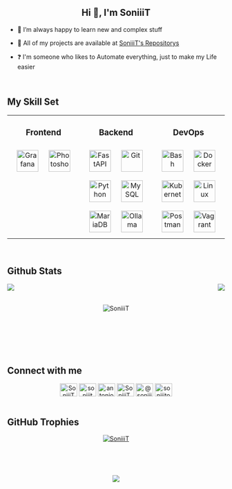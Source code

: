 ## <div align="center">Hi 👋, I'm SoniiiT</div>  
  

- 🧠 I’m always happy to learn new and complex stuff  
  

- 📖 All of my projects are available at [SoniiiT's Repositorys](https://github.com/SoniiiT?tab=repositories)  
  

- ❓ I'm someone who likes to Automate everything, just to make my Life easier  
  

<br/>  


## My Skill Set  
<table style="border: none;"><tr><td valign="top" width="33%" style="border: none;">

<h3 align="center">Frontend</h3>  
<div align="center">  
<a href="https://grafana.com/" target="_blank"><img style="margin: 10px" src="https://skillicons.dev/icons?i=grafana" alt="Grafana" width="50" height="50"/></a>  
<a href="https://www.adobe.com/products/photoshop.html" target="_blank"><img style="margin: 10px" src="https://skillicons.dev/icons?i=photoshop" alt="Photoshop" width="50" height="50"/></a>  
</div>

</td><td valign="top" width="33%" style="border: none;">

<h3 align="center">Backend</h3>  
<div align="center">  
<a href="https://fastapi.tiangolo.com/" target="_blank"><img style="margin: 10px" src="https://skillicons.dev/icons?i=fastapi" alt="FastAPI" width="50" height="50"/></a>  
<a href="https://git-scm.com/" target="_blank"><img style="margin: 10px" src="https://skillicons.dev/icons?i=git" alt="Git" width="50" height="50"/></a>  
<a href="https://www.python.org/" target="_blank"><img style="margin: 10px" src="https://skillicons.dev/icons?i=py" alt="Python" width="50" height="50"/></a>  
<a href="https://www.mysql.com/" target="_blank"><img style="margin: 10px" src="https://skillicons.dev/icons?i=mysql" alt="MySQL" width="50" height="50"/></a>  
<a href="https://mariadb.org/" target="_blank"><img style="margin: 10px" src="https://cdn.jsdelivr.net/gh/devicons/devicon/icons/mysql/mysql-original-wordmark.svg" alt="MariaDB" width="50" height="50"/></a>  
<a href="https://ollama.ai/" target="_blank"><img style="margin: 10px" src="https://cdn.simpleicons.org/ollama" alt="Ollama" width="50" height="50"/></a>  
</div>

</td><td valign="top" width="33%" style="border: none;">

<h3 align="center">DevOps</h3>  
<div align="center">  
<a href="https://www.gnu.org/software/bash/" target="_blank"><img style="margin: 10px" src="https://skillicons.dev/icons?i=bash" alt="Bash" width="50" height="50"/></a>  
<a href="https://www.docker.com/" target="_blank"><img style="margin: 10px" src="https://skillicons.dev/icons?i=docker" alt="Docker" width="50" height="50"/></a>  
<a href="https://kubernetes.io/" target="_blank"><img style="margin: 10px" src="https://skillicons.dev/icons?i=kubernetes" alt="Kubernetes" width="50" height="50"/></a>  
<a href="https://www.linux.org/" target="_blank"><img style="margin: 10px" src="https://skillicons.dev/icons?i=linux" alt="Linux" width="50" height="50"/></a>  
<a href="https://www.postman.com/" target="_blank"><img style="margin: 10px" src="https://skillicons.dev/icons?i=postman" alt="Postman" width="50" height="50"/></a>  
<a href="https://www.vagrantup.com/" target="_blank"><img style="margin: 10px" src="https://cdn.jsdelivr.net/gh/devicons/devicon/icons/vagrant/vagrant-original.svg" alt="Vagrant" width="50" height="50"/></a>  
</div>

</td></tr></table>  

<br/>  


## Github Stats  
<img src="https://github-readme-stats.vercel.app/api?username=soniiit&count_private=true&show_icons=true&hide_border=true&theme=radical&locale=en" align="left" />   

<div align="right"><img src="https://github-readme-stats.vercel.app/api/top-langs/?username=soniiit&hide_border=true&theme=radical&layout=compact" align="right" /></div>  

<br clear="both"/>  

<br/>  

<p align="center"><img src="https://github-readme-streak-stats.herokuapp.com/?user=SoniiiT&theme=radical&hide_border=true" alt="SoniiiT" /></p>  

‎ ‎ ‎ ‎ ‎ ‎ ‎ ‎ ‎ ‎ ‎ ‎ ‎ ‎‎ ‎ ‎ ‎ ‎ ‎ ‎ ‎ ‎ ‎ ‎ ‎ ‎ ‎ ‎ ‎ ‎ ‎ ‎ ‎ ‎ ‎   ‎ ‎ ‎ ‎ ‎ ‎ ‎ ‎ ‎ ‎ ‎ ‎ ‎ ‎‎ ‎ ‎ ‎ ‎ ‎ ‎ ‎ ‎ ‎ ‎ ‎ ‎ ‎ ‎ ‎ ‎ ‎ ‎ ‎ ‎ ‎   ‎ ‎ ‎ ‎ ‎ ‎ ‎ ‎ ‎ ‎ ‎ ‎ ‎ ‎‎ ‎ ‎ ‎ ‎ ‎ ‎ ‎ ‎ ‎ ‎ ‎ ‎ ‎ ‎ ‎ ‎ ‎ ‎ ‎ ‎ ‎   ‎ ‎ ‎ ‎ ‎ ‎ ‎ ‎ ‎ ‎ ‎ ‎ ‎ ‎‎ ‎ ‎ ‎ ‎ ‎ ‎ ‎ ‎ ‎ ‎ ‎ ‎ ‎ ‎ ‎ ‎ ‎ ‎ ‎ ‎ ‎   
  

<br/>  

‎ ‎ ‎ ‎ ‎ ‎ ‎ ‎ ‎ ‎ ‎ ‎ ‎ ‎‎ ‎ ‎ ‎ ‎ ‎ ‎ ‎ ‎ ‎ ‎ ‎ ‎ ‎ ‎ ‎ ‎ ‎ ‎ ‎ ‎ ‎   ‎ ‎ ‎ ‎ ‎ ‎ ‎ ‎ ‎ ‎ ‎ ‎ ‎ ‎‎ ‎ ‎ ‎ ‎ ‎ ‎ ‎ ‎ ‎ ‎ ‎ ‎ ‎ ‎ ‎ ‎ ‎ ‎ ‎ ‎ ‎   ‎ ‎ ‎ ‎ ‎ ‎ ‎ ‎ ‎ ‎ ‎ ‎ ‎ ‎‎ ‎ ‎ ‎ ‎ ‎ ‎ ‎ ‎ ‎ ‎ ‎ ‎ ‎ ‎ ‎ ‎ ‎ ‎ ‎ ‎ ‎   
## Connect with me  
<div align="center">
<a href="https://github.com/SoniiiT" target="_blank"><img align="center" src="https://raw.githubusercontent.com/rahuldkjain/github-profile-readme-generator/master/src/images/icons/Social/github.svg" alt="SoniiiT" height="30" width="40" /></a>
<a href="https://dev.to/soniiit" target="_blank"><img align="center" src="https://raw.githubusercontent.com/rahuldkjain/github-profile-readme-generator/master/src/images/icons/Social/devto.svg" alt="soniiit" height="30" width="40" /></a>
<a href="https://linkedin.com/in/antonioromeropenin" target="_blank"><img align="center" src="https://raw.githubusercontent.com/rahuldkjain/github-profile-readme-generator/master/src/images/icons/Social/linked-in-alt.svg" alt="antonioromeropenin" height="30" width="40" /></a>
<a href="https://twitter.com/SoniiiT_Live" target="_blank"><img align="center" src="https://raw.githubusercontent.com/rahuldkjain/github-profile-readme-generator/master/src/images/icons/Social/twitter.svg" alt="SoniiiT_Live" height="30" width="40" /></a>
<a href="https://medium.com/@soniiit" target="_blank"><img align="center" src="https://raw.githubusercontent.com/rahuldkjain/github-profile-readme-generator/master/src/images/icons/Social/medium.svg" alt="@soniiit" height="30" width="40" /></a>
<a href="https://youtube.com/soniiitony" target="_blank"><img align="center" src="https://raw.githubusercontent.com/rahuldkjain/github-profile-readme-generator/master/src/images/icons/Social/youtube.svg" alt="soniiitony" height="30" width="40" /></a>
</div>  
  

<br/>  

## GitHub Trophies  
<p align="center"> <a href="https://github.com/ryo-ma/github-profile-trophy"><img src="https://github-profile-trophy.vercel.app/?username=SoniiiT" alt="SoniiiT" /></a> </p>

<br/>  

‎ ‎ ‎ ‎ ‎ ‎ ‎ ‎ ‎ ‎ ‎ ‎ ‎ ‎ ‎ ‎ ‎ ‎ ‎ ‎ ‎ ‎ ‎ ‎ ‎ ‎ ‎ ‎ ‎ ‎ ‎ ‎ ‎ ‎ ‎ ‎ ‎ ‎ ‎ ‎ ‎ ‎ ‎ ‎ ‎ ‎ ‎ ‎ ‎ ‎ ‎ ‎ ‎ ‎ ‎ ‎ ‎ ‎ ‎ ‎ ‎ ‎ ‎ ‎ ‎ ‎ ‎ ‎ ‎ ‎ ‎ ‎ ‎ ‎ ‎ ‎ ‎ ‎ ‎ ‎ ‎ ‎ ‎ ‎ ‎ ‎ ‎ ‎ ‎ ‎ ‎ ‎ ‎ ‎ ‎ ‎ ‎   
  

<div align="center">
<img src="https://komarev.com/ghpvc/?username=soniiit&&style=flat-square" align="center" />
</div>  

<br />
